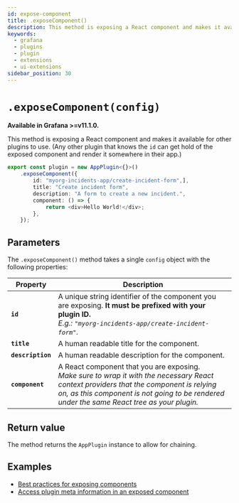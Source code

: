 ```yaml
---
id: expose-component
title: .exposeComponent()
description: This method is exposing a React component and makes it available for other plugins to use.
keywords:
  - grafana
  - plugins
  - plugin
  - extensions
  - ui-extensions
sidebar_position: 30
---
```


# `.exposeComponent(config)`

**Available in Grafana >=v11.1.0.**

This method is exposing a React component and makes it available for other plugins to use. (Any other plugin that knows the `id` can get hold of the exposed component and render it somewhere in their app.)

```typescript
export const plugin = new AppPlugin<{}>()
    .exposeComponent({
        id: "myorg-incidents-app/create-incident-form",],
        title: "Create incident form",
        description: "A form to create a new incident.",
        component: () => {
            return <div>Hello World!</div>;
        },
    });
```

## Parameters

The `.exposeComponent()` method takes a single `config` object with the following properties:

| Property          | Description                                                                                                                                                                                                                                 |
| ----------------- | ------------------------------------------------------------------------------------------------------------------------------------------------------------------------------------------------------------------------------------------- |
| **`id`**          | A unique string identifier of the component you are exposing. **It must be prefixed with your plugin ID.** <br /> _E.g.: `"myorg-incidents-app/create-incident-form"`._                                                                     |
| **`title`**       | A human readable title for the component.                                                                                                                                                                                                   |
| **`description`** | A human readable description for the component.                                                                                                                                                                                             |
| **`component`**   | A React component that you are exposing. <br /> _Make sure to wrap it with the necessary React context providers that the component is relying on, as this component is not going to be rendered under the same React tree as your plugin._ |

## Return value

The method returns the `AppPlugin` instance to allow for chaining.

## Examples

- [Best practices for exposing components](../../tutorials/ui-extensions/exposed-components.md#best-practices)
- [Access plugin meta information in an exposed component](../../tutorials/ui-extensions/exposed-components.md#access-plugin-meta-information-in-an-exposed-component)
